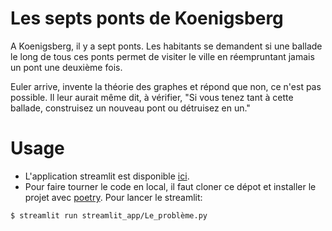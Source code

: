 # Les septs ponts de Koenigsberg
A Koenigsberg, il y a sept ponts. Les habitants se demandent si une ballade le long de tous ces ponts permet de visiter le ville en réempruntant jamais un pont une deuxième fois.

Euler arrive, invente la théorie des graphes et répond que non, ce n'est pas possible. Il leur aurait même dit, à vérifier, "Si vous tenez tant à cette ballade, construisez un nouveau pont ou détruisez en un."

# Usage
- L'application streamlit est disponible [ici]({https://eulerian-graph-33pvdrdsndg.streamlit.app/}). 
- Pour faire tourner le code en local, il faut cloner ce dépot et installer le projet avec [poetry]({https://python-poetry.org/}). 
Pour lancer le streamlit: 
```
$ streamlit run streamlit_app/Le_problème.py

